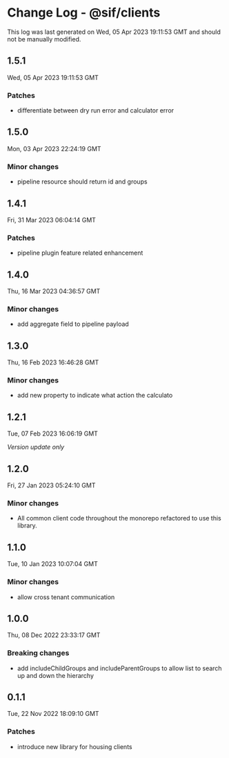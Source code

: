 # Change Log - @sif/clients

This log was last generated on Wed, 05 Apr 2023 19:11:53 GMT and should not be manually modified.

## 1.5.1
Wed, 05 Apr 2023 19:11:53 GMT

### Patches

- differentiate between dry run error and calculator error

## 1.5.0
Mon, 03 Apr 2023 22:24:19 GMT

### Minor changes

- pipeline resource should return id and groups

## 1.4.1
Fri, 31 Mar 2023 06:04:14 GMT

### Patches

- pipeline plugin feature related enhancement

## 1.4.0
Thu, 16 Mar 2023 04:36:57 GMT

### Minor changes

- add aggregate field to pipeline payload

## 1.3.0
Thu, 16 Feb 2023 16:46:28 GMT

### Minor changes

- add new property to indicate what action the calculato

## 1.2.1
Tue, 07 Feb 2023 16:06:19 GMT

_Version update only_

## 1.2.0
Fri, 27 Jan 2023 05:24:10 GMT

### Minor changes

- All common client code throughout the monorepo refactored to use this library.

## 1.1.0
Tue, 10 Jan 2023 10:07:04 GMT

### Minor changes

- allow cross tenant communication

## 1.0.0
Thu, 08 Dec 2022 23:33:17 GMT

### Breaking changes

- add includeChildGroups and includeParentGroups to allow list to search up and down the hierarchy

## 0.1.1
Tue, 22 Nov 2022 18:09:10 GMT

### Patches

- introduce new library for housing clients

